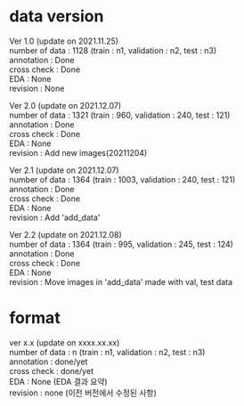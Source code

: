 # data version
Ver 1.0 (update on 2021.11.25)  
number of data : 1128 (train : n1, validation : n2, test : n3)  
annotation : Done  
cross check : Done  
EDA : None  
revision : None

Ver 2.0 (update on 2021.12.07)  
number of data : 1321 (train : 960, validation : 240, test : 121)  
annotation : Done  
cross check : Done  
EDA : None  
revision : Add new images(20211204)

Ver 2.1 (update on 2021.12.07)  
number of data : 1364 (train : 1003, validation : 240, test : 121)  
annotation : Done  
cross check : Done  
EDA : None  
revision : Add 'add_data' 

Ver 2.2 (update on 2021.12.08)  
number of data : 1364 (train : 995, validation : 245, test : 124)  
annotation : Done  
cross check : Done  
EDA : None  
revision : Move images in 'add_data' made with val, test data



# format
ver x.x (update on xxxx.xx.xx)  
number of data : n (train : n1, validation : n2, test : n3)  
annotation : done/yet  
cross check : done/yet  
EDA : None (EDA 결과 요약)  
revision : none (이전 버전에서 수정된 사항)  

